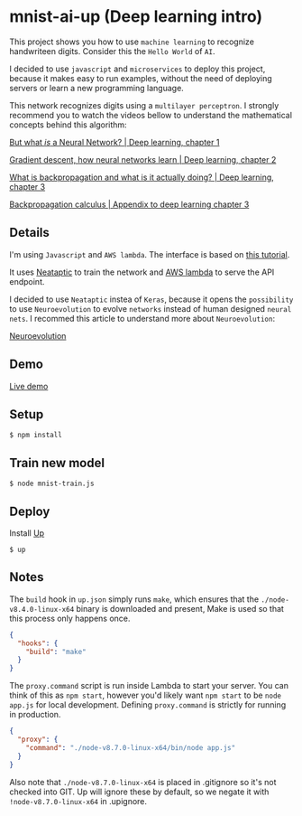 # mnist-ai-up (Deep learning intro)

This project shows you how to use `machine learning` to recognize handwriteen digits. Consider this the `Hello World` of `AI`.

I decided to use `javascript` and `microservices` to deploy this project, because it makes easy to run examples, without the need of deploying servers or learn a new programming language.

This network recognizes digits using a `multilayer perceptron`. I strongly recommend you to watch the videos bellow to understand the mathematical concepts behind this algorithm:

[But what *is* a Neural Network? | Deep learning, chapter 1](https://www.youtube.com/watch?v=aircAruvnKk)

[Gradient descent, how neural networks learn | Deep learning, chapter 2](https://www.youtube.com/watch?v=IHZwWFHWa-w)

[What is backpropagation and what is it actually doing? | Deep learning, chapter 3](https://www.youtube.com/watch?v=Ilg3gGewQ5U)

[Backpropagation calculus | Appendix to deep learning chapter 3](https://www.youtube.com/watch?v=tIeHLnjs5U8)

## Details

I'm using `Javascript` and `AWS lambda`. The interface is based on [this tutorial](https://github.com/llSourcell/how_to_deploy_a_keras_model_to_production).

It uses [Neataptic](https://github.com/wagenaartje/neataptic) to train the network and [AWS lambda](https://aws.amazon.com/lambda/) to serve the API endpoint.

I decided to use `Neataptic` instea of `Keras`, because it opens the `possibility` to use `Neuroevolution` to evolve `networks` instead of human designed `neural nets`. I recommed this article to understand more about `Neuroevolution`:

[Neuroevolution](https://www.oreilly.com/ideas/neuroevolution-a-different-kind-of-deep-learning)

## Demo

[Live demo](https://xzr0dc9xba.execute-api.us-west-2.amazonaws.com/development/mnist.html)

## Setup

```
$ npm install
```

## Train new model

```
$ node mnist-train.js
```

## Deploy

Install [Up](https://github.com/apex/up) 

```
$ up
```

## Notes

The `build` hook in `up.json` simply runs `make`, which ensures that the `./node-v8.4.0-linux-x64` binary is downloaded and present, Make is used so that this process only happens once.

```json
{
  "hooks": {
    "build": "make"
  }
}
```

The `proxy.command` script is run inside Lambda to start your server. You can think of this as `npm start`, however you'd likely want `npm start` to be `node app.js` for local development. Defining `proxy.command` is strictly for running in production.

```json
{
  "proxy": {
    "command": "./node-v8.7.0-linux-x64/bin/node app.js"
  }
}
```

Also note that `./node-v8.7.0-linux-x64` is placed in .gitignore so it's not checked into GIT. Up will ignore these by default, so we negate it with `!node-v8.7.0-linux-x64` in .upignore.
